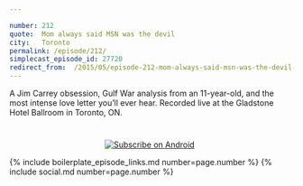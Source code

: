 ```yaml
---

number: 212
quote:  Mom always said MSN was the devil
city:   Toronto
permalink: /episode/212/
simplecast_episode_id: 27720
redirect_from:  /2015/05/episode-212-mom-always-said-msn-was-the-devil-toronto/
---
```


A Jim Carrey obsession, Gulf War analysis from an 11-year-old, and the most intense love letter you’ll ever hear. Recorded live at the Gladstone Hotel Ballroom in Toronto, ON.

<a href="https://geo.itunes.apple.com/us/podcast/grownups-read-things-they/id890900960?mt=2&at=10lR7u&ct=website_episode_212" style="display:inline-block;overflow:hidden;background:url(http://linkmaker.itunes.apple.com/images/badges/en-us/badge_itunes-lrg.svg) no-repeat;width:165px;height:40px;"></a> <a href="http://links.grownupsreadthingstheywroteaskids.com/android" title="Subscribe on Android"><img src="https://assets.blubrry.com/soa/BadgeLarge.png" alt="Subscribe on Android" style="border:0;" /></a>

{% include boilerplate_episode_links.md number=page.number %}
{% include social.md number=page.number %}